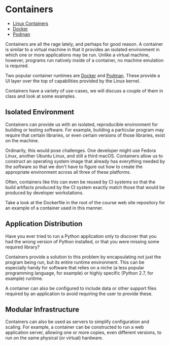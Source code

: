 # Containers

  - [Linux Containers](https://www.redhat.com/en/topics/containers/whats-a-linux-container)
  - [Docker](https://www.docker.com)
  - [Podman](https://podman.io)

Containers are all the rage lately, and perhaps for good reason. A container is
similar to a virtual machine in that it provides an isolated environment in
which one or more applications may be run. Unlike a virtual machine, however,
programs run natively inside of a container, no machine emulation is required.

Two popular container runtimes are [Docker](https://www.docker.com) and
[Podman](https://podman.io). These provide a UI layer over the top of
capabilities provided by the Linux kernel.

Containers have a variety of use-cases, we will discuss a couple of them in
class and look at some examples.

## Isolated Environment

Containers can provide us with an isolated, reproducible environment for
building or testing software. For example, building a particular program may
require that certain libraries, or even certain versions of those libraries,
exist on the machine.

Ordinarily, this would pose challenges. One developer might use Fedora Linux,
another Ubuntu Linux, and still a third macOS. Containers allow us to construct
an operating system image that already has everything needed by the software so
that we don't have to figure out how to create the appropriate environment
across all three of these platforms.

Often, containers like this can even be reused by CI systems so that the build
artifacts produced by the CI system exactly match those that would be produced
by developer workstations.

Take a look at the Dockerfile in the root of the course web site repository for
an example of a container used in this manner.

## Application Distribution

Have you ever tried to run a Python application only to discover that you had
the wrong version of Python installed, or that you were missing some required
library?

Containers provide a solution to this problem by encapsulating not just the
program being run, but its entire runtime environment. This can be especially
handy for software that relies on a niche (a less popular programming language,
for example) or highly specific (Python 2.7, for example) runtime.

A container can also be configured to include data or other support files
required by an application to avoid requiring the user to provide these.

## Modular Infrastructure

Containers can also be used as servers to simplify configuration and scaling.
For example, a container can be constructed to run a web application server,
allowing one or more copies, even different versions, to run on the same
physical (or virtual) hardware.

